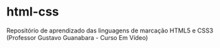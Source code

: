 # html-css
 Repositório de aprendizado das linguagens de marcação HTML5 e CSS3 (Professor Gustavo Guanabara - Curso Em Vídeo)
